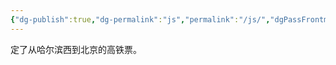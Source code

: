 ```yaml
---
{"dg-publish":true,"dg-permalink":"js","permalink":"/js/","dgPassFrontmatter":true,"created":"2025-05-13T12:42:51.394+08:00","updated":"2025-09-07T20:05:18.747+08:00"}
---
```


定了从哈尔滨西到北京的高铁票。

